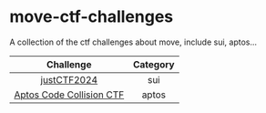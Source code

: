 # move-ctf-challenges
A collection of the ctf challenges about move, include sui, aptos...

|  Challenge  |  Category |
|     :--:    |   :--:   |
| [justCTF2024](./challenges/justctf2024) |  sui |
| [Aptos Code Collision CTF](./challenges/AptosCodeCollision) | aptos |
